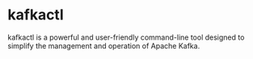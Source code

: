 # kafkactl
kafkactl is a powerful and user-friendly command-line tool designed to simplify the management and operation of Apache Kafka.
